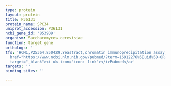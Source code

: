 ```yaml
---
type: protein
layout: protein
title: P36131
protein_name: SPC34
uniprot_accession: P36131
ncbi_gene_id: '853909'
organism: Saccharomyces cerevisiae
function: target gene
orthologs: ''
tfs: 'HCM1,P25364,850429,Yeastract,chromatin immunoprecipitation assay; nuclease assay,&ensp;<a
  href="https://www.ncbi.nlm.nih.gov/pubmed/?term=16912276%5Buid%5D+OR+24714560%5Buid%5D+OR+24170807%5Buid%5D"
  target="_blank"><i uk-icon="icon: link"></i>Pubmed</a>'
targets: ''
binding_sites: ''

---
```

